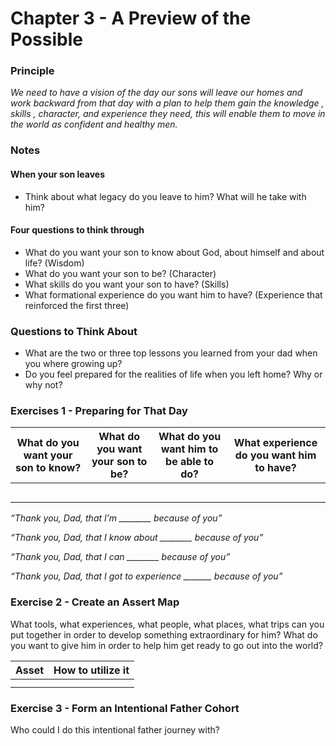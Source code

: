 # Chapter 3 - A Preview of the Possible

### Principle

*We need to have a vision of the day our sons will leave our homes and work backward from that day with a plan to help them gain the knowledge , skills , character, and experience they need, this will enable them to move in the world as confident and healthy men.* 

### Notes

#### When your son leaves
* Think about what legacy do you leave to him? What will he take with him?
#### Four questions to think through
* What do you want your son to know about God, about himself and about life? (Wisdom)
* What do you want your son to be? (Character)
* What skills do you want your son to have? (Skills)
* What formational experience do you want him to have? (Experience that reinforced the first three)

### Questions to Think About

- What are the two or three top lessons you learned from your dad when you where growing up?
- Do you feel prepared for the realities of life when you left home? Why or why not?

### Exercises 1 - Preparing for That Day

| What do you want your son to know? | What do you want your son to be? | What do you want him to be able to do? | What experience do you want him to have? |
| --- | --- | --- | --- |
|  |  |  |  |
|  |  |  |  |
|  |  |  |  |
|  |  |  |  |
|  |  |  |  |

*“Thank you, Dad, that I’m ________ because of you”*

*“Thank you, Dad, that I know about ________ because of you”*

*“Thank you, Dad, that I can ________ because of you”*

*“Thank you, Dad, that I got to experience _______ because of you”*

### Exercise 2 - Create an Assert Map

What tools, what experiences, what people, what places, what trips can you put together in order to  develop something extraordinary for him? What do you want to give him in order to help him get ready to go out into the world?

| Asset | How to utilize it |
| --- | --- |
|  |  |
|  |  |

### Exercise 3 - Form an Intentional Father Cohort

Who could I do this intentional father journey with?